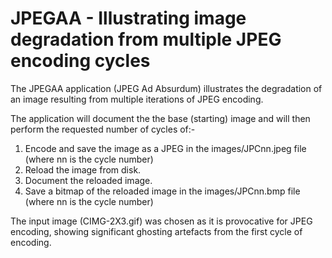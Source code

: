 # JPEGAA  -  Illustrating image degradation from multiple JPEG encoding cycles
The JPEGAA application (JPEG Ad Absurdum) illustrates the degradation of an image resulting from multiple iterations of
JPEG encoding.

The application will document the the base (starting) image and will then perform the requested number of cycles of:-

1.	Encode and save the image as a JPEG in the images/JPCnn.jpeg file (where nn is the cycle number)
2.	Reload the image from disk.
3.	Document the reloaded image.
4.	Save a bitmap of the reloaded image in the images/JPCnn.bmp file (where nn is the cycle number)

The input image (CIMG-2X3.gif) was chosen as it is provocative for JPEG encoding, showing significant ghosting artefacts
from the first cycle of encoding.

